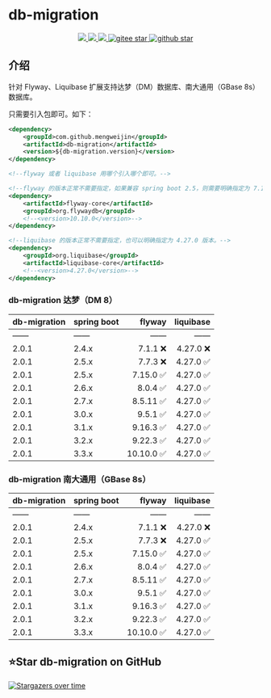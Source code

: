 # db-migration
<p align="center">
    <a target="_blank" href="https://search.maven.org/search?q=g:%22com.github.mengweijin%22%20AND%20a:%22db-migration%22">
        <img src="https://img.shields.io/maven-central/v/com.github.mengweijin/db-migration?label=db-migration&color=blue" />
    </a>
	<a target="_blank" href="https://github.com/mengweijin/db-migration/blob/master/LICENSE">
		<img src="https://img.shields.io/badge/license-Apache2.0-blue.svg" />
	</a>
	<a target="_blank" href="https://www.oracle.com/technetwork/java/javase/downloads/index.html">
		<img src="https://img.shields.io/badge/JDK-8+-green.svg" />
	</a>
	<a target="_blank" href="https://gitee.com/mengweijin/db-migration/stargazers">
		<img src="https://gitee.com/mengweijin/db-migration/badge/star.svg?theme=dark" alt='gitee star'/>
	</a>
	<a target="_blank" href='https://github.com/mengweijin/db-migration'>
		<img src="https://img.shields.io/github/stars/mengweijin/db-migration.svg?style=social" alt="github star"/>
	</a>
</p>

## 介绍
针对 Flyway、Liquibase 扩展支持达梦（DM）数据库、南大通用（GBase 8s）数据库。

只需要引入包即可。如下：

```xml
<dependency>
    <groupId>com.github.mengweijin</groupId>
    <artifactId>db-migration</artifactId>
    <version>${db-migration.version}</version>
</dependency>

<!--flyway 或者 liquibase 用哪个引入哪个即可。-->

<!--flyway 的版本正常不需要指定，如果兼容 spring boot 2.5，则需要明确指定为 7.15.0 版本。-->
<dependency>
    <artifactId>flyway-core</artifactId>
    <groupId>org.flywaydb</groupId>
    <!--<version>10.10.0</version>-->
</dependency>

<!--liquibase 的版本正常不需要指定，也可以明确指定为 4.27.0 版本。-->
<dependency>
    <groupId>org.liquibase</groupId>
    <artifactId>liquibase-core</artifactId>
    <!--<version>4.27.0</version>-->
</dependency>
```

### db-migration 达梦（DM 8）

| db-migration | spring boot |    flyway | liquibase |
|:-------------|:------------|----------:|----------:|
| ——           | ——          |        —— |        —— |
| 2.0.1        | 2.4.x       |   7.1.1 ❌ |  4.27.0 ❌ |
| 2.0.1        | 2.5.x       |   7.7.3 ❌ |  4.27.0 ✅ |
| 2.0.1        | 2.5.x       |  7.15.0 ✅ |  4.27.0 ✅ |
| 2.0.1        | 2.6.x       |   8.0.4 ✅ |  4.27.0 ✅ |
| 2.0.1        | 2.7.x       |  8.5.11 ✅ |  4.27.0 ✅ |
| 2.0.1        | 3.0.x       |   9.5.1 ✅ |  4.27.0 ✅ |
| 2.0.1        | 3.1.x       |  9.16.3 ✅ |  4.27.0 ✅ |
| 2.0.1        | 3.2.x       |  9.22.3 ✅ |  4.27.0 ✅ |
| 2.0.1        | 3.3.x       | 10.10.0 ✅ |  4.27.0 ✅ |

### db-migration 南大通用（GBase 8s）

| db-migration | spring boot |    flyway | liquibase |
|:-------------|:------------|----------:|----------:|
| ——           | ——          |        —— |        —— |
| 2.0.1        | 2.4.x       |   7.1.1 ❌ |  4.27.0 ❌ |
| 2.0.1        | 2.5.x       |   7.7.3 ❌ |  4.27.0 ✅ |
| 2.0.1        | 2.5.x       |  7.15.0 ✅ |  4.27.0 ✅ |
| 2.0.1        | 2.6.x       |   8.0.4 ✅ |  4.27.0 ✅ |
| 2.0.1        | 2.7.x       |  8.5.11 ✅ |  4.27.0 ✅ |
| 2.0.1        | 3.0.x       |   9.5.1 ✅ |  4.27.0 ✅ |
| 2.0.1        | 3.1.x       |  9.16.3 ✅ |  4.27.0 ✅ |
| 2.0.1        | 3.2.x       |  9.22.3 ✅ |  4.27.0 ✅ |
| 2.0.1        | 3.3.x       | 10.10.0 ✅ |  4.27.0 ✅ |

## ⭐Star db-migration on GitHub

[![Stargazers over time](https://starchart.cc/mengweijin/db-migration.svg)](https://starchart.cc/mengweijin/db-migration)
